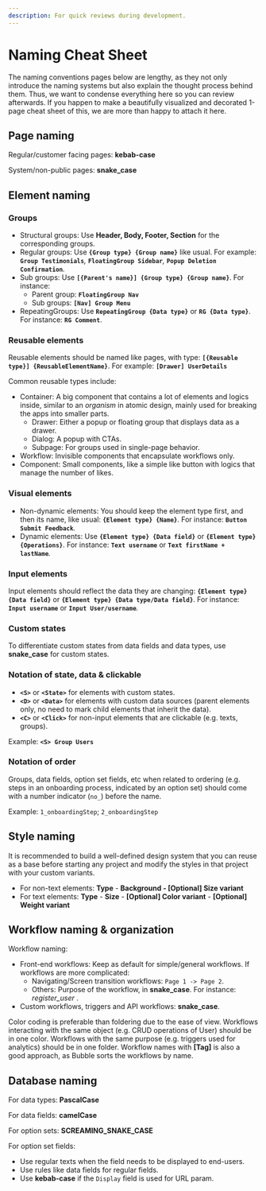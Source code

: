 ```yaml
---
description: For quick reviews during development.
---
```


# Naming Cheat Sheet

The naming conventions pages below are lengthy, as they not only introduce the naming systems but also explain the thought process behind them. Thus, we want to condense everything here so you can review afterwards. If you happen to make a beautifully visualized and decorated 1-page cheat sheet of this, we are more than happy to attach it here.

## Page naming

Regular/customer facing pages: **kebab-case**

System/non-public pages: **snake\_case**

## Element naming

### Groups

* Structural groups: Use **Header, Body, Footer, Section** for the corresponding groups.
* Regular groups: Use **`{Group type} {Group name}`** like usual. For example: **`Group Testimonials`**_,_ **`FloatingGroup Sidebar`**_,_ **`Popup Deletion Confirmation`**_._
* Sub groups: Use **`[{Parent's name}] {Group type} {Group name}`**. For instance:
  * Parent group: **`FloatingGroup Nav`**
  * Sub groups: **`[Nav] Group Menu`**
* RepeatingGroups: Use **`RepeatingGroup {Data type}`** or **`RG {Data type}`**. For instance: **`RG Comment`**.

### Reusable elements

Reusable elements should be named like pages, with type: **`[{Reusable type}] {ReusableElementName}`**. For example: **`[Drawer] UserDetails`**

Common reusable types include:

* Container: A big component that contains a lot of elements and logics inside, similar to an _organism_ in atomic design, mainly used for breaking the apps into smaller parts.
  * Drawer: Either a popup or floating group that displays data as a drawer.
  * Dialog: A popup with CTAs.
  * Subpage: For groups used in single-page behavior.
* Workflow: Invisible components that encapsulate workflows only.
* Component: Small components, like a simple like button with logics that manage the number of likes.

### Visual elements

* Non-dynamic elements: You should keep the element type first, and then its name, like usual: **`{Element type} {Name}`**. For instance: **`Button Submit Feedback`**_._
* Dynamic elements: Use **`{Element type} {Data field}`** or **`{Element type} {Operations}`**. For instance: **`Text username`** or **`Text firstName + lastName`**_._

### Input elements

Input elements should reflect the data they are changing: **`{Element type} {Data field}`** or **`{Element type} {Data type/Data field}`**. For instance: **`Input username`** or **`Input User/username`**_._

### Custom states

To differentiate custom states from data fields and data types, use **snake\_case** for custom states.

### **Notation of state, data & clickable**

* **`<S>`** or **`<State>`** for elements with custom states.
* **`<D>`** or **`<Data>`** for elements with custom data sources (parent elements only, no need to mark child elements that inherit the data).
* **`<C>`** or **`<Click>`** for non-input elements that are clickable (e.g. texts, groups).

Example: **`<S> Group Users`**&#x20;

### Notation of order

Groups, data fields, option set fields, etc when related to ordering (e.g. steps in an onboarding process, indicated by an option set) should come with a number indicator (`no_`) before the name.

Example: `1_onboardingStep`; `2_onboardingStep`

## Style naming

It is recommended to build a well-defined design system that you can reuse as a base before starting any project and modify the styles in that project with your custom variants.&#x20;

* For non-text elements: **Type** - **Background - \[Optional] Size variant**
* For text elements: **Type** - **Size** - **\[Optional] Color variant** - **\[Optional] Weight variant**

## Workflow naming & organization

Workflow naming:&#x20;

* Front-end workflows: Keep as default for simple/general workflows. If workflows are more complicated:
  * Navigating/Screen transition workflows: `Page 1 -> Page 2`.
  * Others: Purpose of the workflow, in **snake\_case**. For instance: _register\_user_ .
* Custom workflows, triggers and API workflows: **snake\_case**.

Color coding is preferable than foldering due to the ease of view. Workflows interacting with the same object (e.g. CRUD operations of User) should be in one color. Workflows with the same purpose (e.g. triggers used for analytics) should be in one folder. Workflow names with **\[Tag]** is also a good approach, as Bubble sorts the workflows by name.

## Database naming

For data types: **PascalCase**

For data fields: **camelCase**&#x20;

For option sets: **SCREAMING\_SNAKE\_CASE**&#x20;

For option set fields:

* Use regular texts when the field needs to be displayed to end-users.
* Use rules like data fields for regular fields.
* Use **kebab-case** if the `Display` field is used for URL param.
